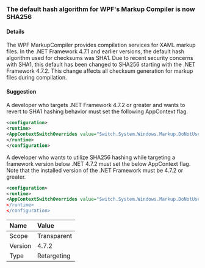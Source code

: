 ### The default hash algorithm for WPF's Markup Compiler is now SHA256

#### Details

The WPF MarkupCompiler provides compilation services for XAML markup files.  In the .NET Framework 4.7.1 and earlier versions, the default hash algorithm used for checksums was SHA1. Due to recent security concerns with SHA1, this default has been changed to SHA256 starting with the .NET Framework 4.7.2.  This change affects all checksum generation for markup files during compilation.

#### Suggestion

A developer who targets .NET Framework 4.7.2 or greater and wants to revert to SHA1 hashing behavior must set the following AppContext flag.

```xml
<configuration>
<runtime>
<AppContextSwitchOverrides value="Switch.System.Windows.Markup.DoNotUseSha256ForMarkupCompilerChecksumAlgorithm=true"/>
</runtime>
</configuration>

```

A developer who wants to utilize SHA256 hashing while targeting a framework version below .NET 4.7.2 must set the below AppContext flag.  Note that the installed version of the .NET Framework must be 4.7.2 or greater.

```xml
<configuration>
<runtime>
<AppContextSwitchOverrides value="Switch.System.Windows.Markup.DoNotUseSha256ForMarkupCompilerChecksumAlgorithm=false
</runtime>
</configuration>

```

| Name    | Value       |
|:--------|:------------|
| Scope   | Transparent |
| Version | 4.7.2       |
| Type    | Retargeting |
